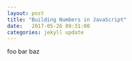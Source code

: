 ```yaml
---
layout: post
title: "Building Numbers in JavaScript"
date:   2017-05-26 09:31:00
categories: jekyll update
---
```


foo bar baz